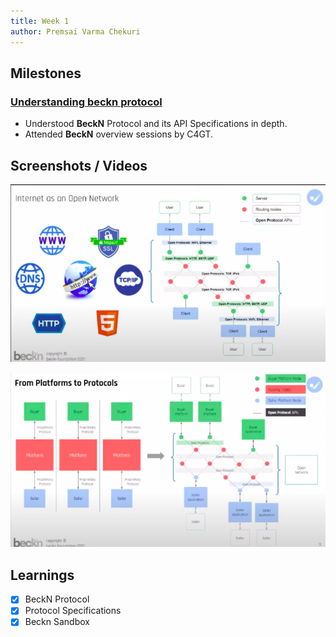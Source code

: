 ```yaml
---
title: Week 1
author: Premsai Varma Chekuri
---
```


## Milestones

### [Understanding beckn protocol](https://github.com/beckn/beckn-in-a-box/issues/10)

- Understood **BeckN** Protocol and its API Specifications in depth.
- Attended **BeckN** overview sessions by C4GT.

## Screenshots / Videos

![Internet as an Open Netwotk](image.png)

![BeckN Protocol](image-1.png)

## Learnings

- [x] BeckN Protocol
- [x] Protocol Specifications
- [x] Beckn Sandbox
